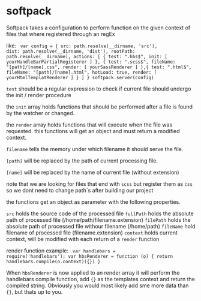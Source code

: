 # softpack

Softpack takes a configuration to perform function on the given context of files that where registered through an regEx

like:
<code>
var config = {
    src: path.resolve(__dirname, 'src'),
    dist: path.resolve(__dirname, 'dist'),
    rootPath: path.resolve(__dirname),
    actions: [
        {
            test: ".hbs\$",
            init: [
                yourHandleBarPartialRegisterer
            ]
        },
        {
            test: ".scss$",
            fileName: "[path]/[name].css",
            render: [
                yourSassRenderer
            ]
        },{
            test: ".html\$",
            fileName: "[path]/[name].html",
            hotLoad: true,
            render: [
                yourHtmlTemplatRenderer
            ]
        }
    ]
}
softpack.server(config)
</code>

`test` should be a regular expression to check if current file should undergo the init / render procedure

the `init` array holds functions that should be performed after a file is found by the watcher or changed.

the `render` array holds functions that will execute when the file was requested.
this functions will get an object and must return a modified context.

`filename` tells the memory under which filename it should serve the file.

`[path]` will be replaced by the path of current processing file.

`[name]` will be replaced by the name of current file (without extension)

note that we are looking for files that end with `scss` but register them as `css` so we dont need to change path`s after building our project

the functions get an object as parameter with the following properties.

`src`
holds the source code of the processed file
`fullPath`
holds the absolute path of processed file (/home/path/filename.extension)
`filePath`
holds the absolute path of processed file withour filename 
(/home/path)
`fileName`
hold filename of processed file (filename.extension)
`context`
holds current context, will be modified with each return of a `render` function

render function example:
<code>
var handlebars = require('handlebars');
var hbsRenderer = function (o) {
    return handlebars.compile(o.context)({})
}
</code>

When `hbsRenderer` is now applied to an render array it will perform the handlebars compile function,
add `{}` as the templates context and return the compiled string.
Obviously you would most likely add sme more data than `{}`, but thats up to you.


